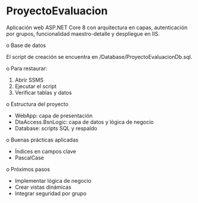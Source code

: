 # ProyectoEvaluacion
Aplicación web ASP.NET Core 8 con arquitectura en capas, autenticación por grupos, funcionalidad maestro-detalle y despliegue en IIS.

o Base de datos

El script de creación se encuentra en /Database/ProyectoEvaluacionDb.sql.

o Para restaurar:
1. Abrir SSMS
2. Ejecutar el script
3. Verificar tablas y datos

o Estructura del proyecto

- WebApp: capa de presentación
- DtaAccess.BsnLogic: capa de datos y lógica de negocio
- Database: scripts SQL y respaldo

o Buenas prácticas aplicadas

- Índices en campos clave
- PascalCase

o Próximos pasos

- Implementar lógica de negocio
- Crear vistas dinámicas
- Integrar seguridad por grupo
